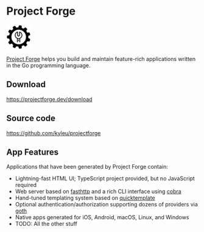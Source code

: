 <!-- $PF_IGNORE$ -->
# Project Forge
![app logo](./assets/favicon.png)

[Project Forge](https://projectforge.dev) helps you build and maintain feature-rich applications written in the Go programming language.

## Download

https://projectforge.dev/download

## Source code

https://github.com/kyleu/projectforge

## App Features

Applications that have been generated by Project Forge contain:

- Lightning-fast HTML UI; TypeScript project provided, but no JavaScript required
- Web server based on [fasthttp]() and a rich CLI interface using [cobra]()
- Hand-tuned templating system based on [quicktemplate]()
- Optional authentication/authorization supporting dozens of providers via [goth]()
- Native apps generated for iOS, Android, macOS, Linux, and Windows
- TODO: All the other stuff
